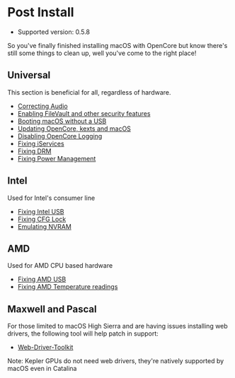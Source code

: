 # Post Install

* Supported version: 0.5.8

So you've finally finished installing macOS with OpenCore but know there's still some things to clean up, well you've come to the right place!

## Universal

This section is beneficial for all, regardless of hardware.

* [Correcting Audio](/post-install/audio.md)
* [Enabling FileVault and other security features](/post-install/security.md)
* [Booting macOS without a USB](/post-install/oc2hdd.md)
* [Updating OpenCore, kexts and macOS](/post-install/update.md)
* [Disabling OpenCore Logging](/troubleshooting/debug.md)
* [Fixing iServices](/post-install/iservices.md)
* [Fixing DRM](/post-install/drm.md)
* [Fixing Power Management](/post-install/pm.md)

## Intel

Used for Intel's consumer line

* [Fixing Intel USB](https://usb-map.gitbook.io/project/)
* [Fixing CFG Lock](/extras/msr-lock.md)
* [Emulating NVRAM](/post-install/nvram.md)

## AMD

Used for AMD CPU based hardware

* [Fixing AMD USB](https://dortania.github.io/USB-Map-Guide/)
* [Fixing AMD Temperature readings](https://github.com/trulyspinach/SMCAMDProcessor)

## Maxwell and Pascal

For those limited to macOS High Sierra and are having issues installing web drivers, the following tool will help patch in support:

* [Web-Driver-Toolkit](https://github.com/corpnewt/Web-Driver-Toolkit)

Note: Kepler GPUs do not need web drivers, they're natively supported by macOS even in Catalina
